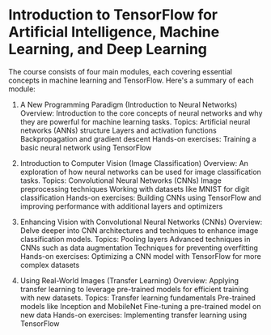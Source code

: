 # Introduction to TensorFlow for Artificial Intelligence, Machine Learning, and Deep Learning

The course consists of four main modules, each covering essential concepts in machine learning and TensorFlow. Here's a summary of each module:

1. A New Programming Paradigm (Introduction to Neural Networks)
Overview: Introduction to the core concepts of neural networks and why they are powerful for machine learning tasks.
Topics:
  Artificial neural networks (ANNs) structure
  Layers and activation functions
  Backpropagation and gradient descent
  Hands-on exercises: Training a basic neural network using TensorFlow
   
2. Introduction to Computer Vision (Image Classification)
Overview: An exploration of how neural networks can be used for image classification tasks.
Topics:
  Convolutional Neural Networks (CNNs)
  Image preprocessing techniques
  Working with datasets like MNIST for digit classification
  Hands-on exercises: Building CNNs using TensorFlow and improving performance with additional layers and optimizers

3. Enhancing Vision with Convolutional Neural Networks (CNNs)
Overview: Delve deeper into CNN architectures and techniques to enhance image classification models.
Topics:
  Pooling layers
  Advanced techniques in CNNs such as data augmentation
  Techniques for preventing overfitting
  Hands-on exercises: Optimizing a CNN model with TensorFlow for more complex datasets

4. Using Real-World Images (Transfer Learning)
Overview: Applying transfer learning to leverage pre-trained models for efficient training with new datasets.
Topics:
  Transfer learning fundamentals
  Pre-trained models like Inception and MobileNet
  Fine-tuning a pre-trained model on new data
  Hands-on exercises: Implementing transfer learning using TensorFlow
